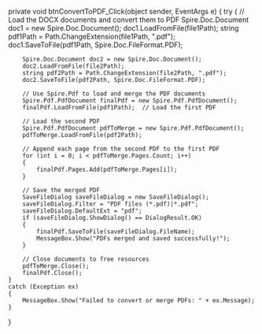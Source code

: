 private void btnConvertToPDF_Click(object sender, EventArgs e)
{
    try
    {
        // Load the DOCX documents and convert them to PDF
        Spire.Doc.Document doc1 = new Spire.Doc.Document();
        doc1.LoadFromFile(file1Path);
        string pdf1Path = Path.ChangeExtension(file1Path, ".pdf");
        doc1.SaveToFile(pdf1Path, Spire.Doc.FileFormat.PDF);

        Spire.Doc.Document doc2 = new Spire.Doc.Document();
        doc2.LoadFromFile(file2Path);
        string pdf2Path = Path.ChangeExtension(file2Path, ".pdf");
        doc2.SaveToFile(pdf2Path, Spire.Doc.FileFormat.PDF);

        // Use Spire.Pdf to load and merge the PDF documents
        Spire.Pdf.PdfDocument finalPdf = new Spire.Pdf.PdfDocument();
        finalPdf.LoadFromFile(pdf1Path);  // Load the first PDF

        // Load the second PDF
        Spire.Pdf.PdfDocument pdfToMerge = new Spire.Pdf.PdfDocument();
        pdfToMerge.LoadFromFile(pdf2Path);

        // Append each page from the second PDF to the first PDF
        for (int i = 0; i < pdfToMerge.Pages.Count; i++)
        {
            finalPdf.Pages.Add(pdfToMerge.Pages[i]);
        }

        // Save the merged PDF
        SaveFileDialog saveFileDialog = new SaveFileDialog();
        saveFileDialog.Filter = "PDF files (*.pdf)|*.pdf";
        saveFileDialog.DefaultExt = "pdf";
        if (saveFileDialog.ShowDialog() == DialogResult.OK)
        {
            finalPdf.SaveToFile(saveFileDialog.FileName);
            MessageBox.Show("PDFs merged and saved successfully!");
        }

        // Close documents to free resources
        pdfToMerge.Close();
        finalPdf.Close();
    }
    catch (Exception ex)
    {
        MessageBox.Show("Failed to convert or merge PDFs: " + ex.Message);
    }
}
